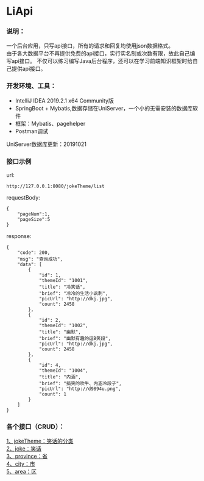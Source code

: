 # LiApi
### 说明：  
一个后台应用，只写api接口，所有的请求和回复均使用json数据格式。  
由于各大数据平台不再提供免费的api接口，实行实名制或次数有限，故此自己编写api接口。
不仅可以练习编写Java后台程序，还可以在学习前端知识框架时给自己提供api接口。 

### 开发环境、工具：  
* IntelliJ IDEA 2019.2.1 x64  Community版  
* SpringBoot + Mybatis,数据存储在UniServer，一个小的无需安装的数据库软件  
* 框架：Mybatis、pagehelper
* Postman调试  
  
UniServer数据库更新：20191021  
  
### 接口示例  
url:
```
http://127.0.0.1:8080/jokeTheme/list
```
requestBody:
```
{
	"pageNum":1,
	"pageSize":5
}
```
response:
```
{
    "code": 200,
    "msg": "查询成功",
    "data": [
        {
            "id": 1,
            "themeId": "1001",
            "title": "冷笑话",
            "brief": "冷冷的生活小讽刺",
            "picUrl": "http://dkj.jpg",
            "count": 2458
        },
        {
            "id": 2,
            "themeId": "1002",
            "title": "幽默",
            "brief": "幽默有趣的逗B笑段",
            "picUrl": "http://dkj.jpg",
            "count": 2458
        },
        {
            "id": 4,
            "themeId": "1004",
            "title": "内涵",
            "brief": "搞笑的吹牛、内涵冷段子",
            "picUrl": "http://d9894u.png",
            "count": 1
        }
    ]
}
```
  
  
### 各个接口（CRUD）：  
[1、jokeTheme：笑话的分类](https://github.com/shuguoli68/LiApi/blob/master/docs/jokeTheme.md)  
[2、joke：笑话](https://github.com/shuguoli68/LiApi/blob/master/docs/joke.md)  
[3、province：省](https://github.com/shuguoli68/LiApi/blob/master/docs/province.md)  
[4、city：市](https://github.com/shuguoli68/LiApi/blob/master/docs/city.md)  
[5、area：区](https://github.com/shuguoli68/LiApi/blob/master/docs/area.md)  


